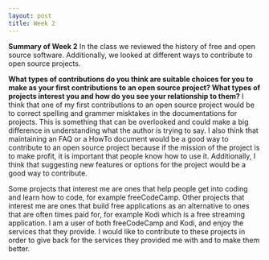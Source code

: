 ```yaml
---
layout: post
title: Week 2
---
```


**Summary of Week 2**
In the class we reviewed the history of free and open source software. Additionally, we looked at different ways to contribute to open source projects.

**What types of contributions do you think are suitable choices for you to make as your first contributions to an open source project? What types of projects interest you and how do you see your relationship to them?**
I think that one of my first contributions to an open source project would be to correct spelling and grammer misktakes in the documentations for projects. This is something that can be overlooked and could make a big difference in understanding what the author is trying to say. I also think that maintaining an FAQ or a HowTo document would be a good way to contribute to an open source project because if the mission of the project is to make profit, it is important that people know how to use it. Additionally, I think that suggesting new features or options for the project would be a good way to contribute. 

Some projects that interest me are ones that help people get into coding and learn how to code, for example freeCodeCamp. Other projects that interest me are ones that build free applications as an alternative to ones that are often times paid for, for example Kodi which is a free streaming application. I am a user of both freeCodeCamp and Kodi, and enjoy the services that they provide. I would like to contribute to these projects in order to give back for the services they provided me with and to make them better.
